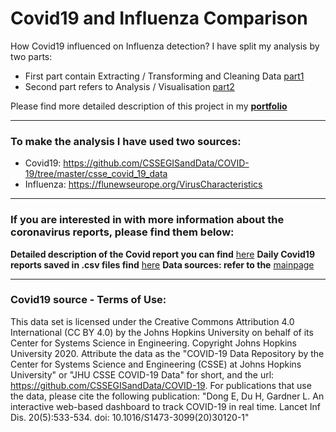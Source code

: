 # Covid19 and Influenza Comparison
How Covid19 influenced on Influenza detection?
I have split my analysis by two parts:

- First part contain Extracting / Transforming and Cleaning Data [part1](https://github.com/mborycki/Covid_Influenza_Comparison/blob/main/Flu_Covid_Cleaning.ipynb)
- Second part refers to Analysis / Visualisation [part2](https://github.com/mborycki/Covid_Influenza_Comparison/blob/main/Flu_Covid_Analysis.ipynb)

Please find more detailed description of this project in my **[portfolio](www.mariuszborycki.com)**

---
### To make the analysis I have used two sources:
- Covid19: https://github.com/CSSEGISandData/COVID-19/tree/master/csse_covid_19_data
- Influenza: https://flunewseurope.org/VirusCharacteristics

---
### If you are interested in with more information about the coronavirus reports, please find them below:

**Detailed description of the Covid report you can find** [here](https://raw.githubusercontent.com/CSSEGISandData/COVID-19/master/csse_covid_19_data/README.md)
**Daily Covid19 reports saved in .csv files find** [here](https://github.com/CSSEGISandData/COVID-19/tree/master/csse_covid_19_data/csse_covid_19_daily_reports)
**Data sources: refer to the** [mainpage](https://github.com/CSSEGISandData/COVID-19)

---
### Covid19 source - Terms of Use:

This data set is licensed under the Creative Commons Attribution 4.0 International (CC BY 4.0) by the Johns Hopkins University on behalf of its Center for Systems Science in Engineering. Copyright Johns Hopkins University 2020.
Attribute the data as the "COVID-19 Data Repository by the Center for Systems Science and Engineering (CSSE) at Johns Hopkins University" or "JHU CSSE COVID-19 Data" for short, and the url: https://github.com/CSSEGISandData/COVID-19.
For publications that use the data, please cite the following publication: "Dong E, Du H, Gardner L. An interactive web-based dashboard to track COVID-19 in real time. Lancet Inf Dis. 20(5):533-534. doi: 10.1016/S1473-3099(20)30120-1"